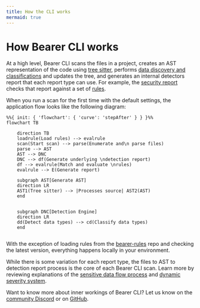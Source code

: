 ```yaml
---
title: How the CLI works
mermaid: true
---
```


# How Bearer CLI works

At a high level, Bearer CLI scans the files in a project, creates an AST representation of the code using [tree sitter](http://tree-sitter.github.io/tree-sitter/), performs [data discovery and classifications](/explanations/discovery-and-classification/) and updates the tree, and generates an internal detectors report that each report type can use. For example, the [security report](/explanations/reports#security-report) checks that report against a set of [rules](/reference/rules/).

When you run a scan for the first time with the default settings, the application flow looks like the following diagram:

```mermaid
%%{ init: { 'flowchart': { 'curve': 'stepAfter' } } }%%
flowchart TB
    
    direction TB
    loadrule(Load rules) --> evalrule
    scan(Start scan) --> parse(Enumerate and\n parse files)
    parse --> AST
    AST --> DNC
    DNC --> df(Generate underlying \ndetection report)
    df --> evalrule(Match and evaluate \nrules)
    evalrule --> E(Generate report)
    
    subgraph AST[Generate AST]
    direction LR
    AST1(Tree sitter) --> |Processes source| AST2(AST)
    end
    

    subgraph DNC[Detection Engine]
    direction LR
    dd(Detect data types) --> cd(Classify data types)
    end
    
```

With the exception of loading rules from the [bearer-rules](https://github.com/bearer/bearer-rules) repo and checking the latest version, everything happens locally in your environment.

While there is some variation for each report type, the files to AST to detection report process is the core of each Bearer CLI scan. Learn more by reviewing explanations of the [sensitive data flow process](/explanations/discovery-and-classification/) and [dynamic severity system](/explanations/severity).

Want to know more about inner workings of Bearer CLI? Let us know on the [community Discord]({{meta.links.discord}}) or on [GitHub]({{meta.links.issues}}).